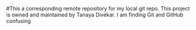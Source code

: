 #This a corresponding remote repository for my local git repo.
This project is owned and maintained by Tanaya Divekar.
I am finding Git and GitHub confusing

